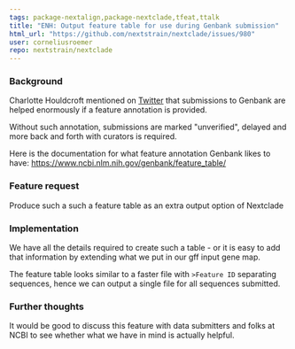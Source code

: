```yaml
---
tags: package-nextalign,package-nextclade,tfeat,ttalk
title: "ENH: Output feature table for use during Genbank submission"
html_url: "https://github.com/nextstrain/nextclade/issues/980"
user: corneliusroemer
repo: nextstrain/nextclade
---
```


### Background

Charlotte Houldcroft mentioned on [Twitter](https://twitter.com/DrCJ_Houldcroft/status/1564631814924279810?s=20&t=p862aRZpUsD-RvvcmUYEEw) that submissions to Genbank are helped enormously if a feature annotation is provided. 

Without such annotation, submissions are marked "unverified", delayed and more back and forth with curators is required.

Here is the documentation for what feature annotation Genbank likes to have: https://www.ncbi.nlm.nih.gov/genbank/feature_table/

### Feature request

Produce such a such a feature table as an extra output option of Nextclade

### Implementation

We have all the details required to create such a table - or it is easy to add that information by extending what we put in our gff input gene map.

The feature table looks similar to a faster file with `>Feature ID` separating sequences, hence we can output a single file for all sequences submitted.

### Further thoughts

It would be good to discuss this feature with data submitters and folks at NCBI to see whether what we have in mind is actually helpful. 